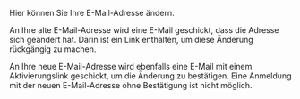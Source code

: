 Hier können Sie Ihre E-Mail-Adresse ändern.

An Ihre alte E-Mail-Adresse wird eine E-Mail geschickt, dass die Adresse sich geändert hat. Darin ist ein Link enthalten, um diese Änderung rückgängig zu machen.

An Ihre neue E-Mail-Adresse wird ebenfalls eine E-Mail mit einem Aktivierungslink geschickt, um die Änderung zu bestätigen. Eine Anmeldung mit der neuen E-Mail-Adresse ohne Bestätigung ist nicht möglich.